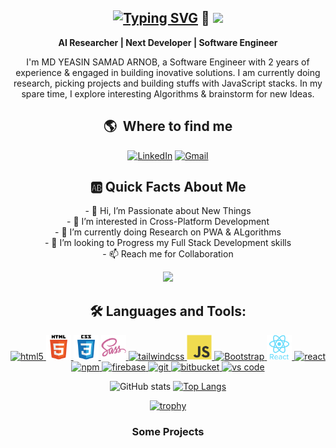 
<!-- <img src="banner.gif" alt="banner"/> -->

<div align="center">

## [![Typing SVG](https://readme-typing-svg.herokuapp.com?multiline=true&lines=Hi!+I+am+MD+YEASIN+SAMAD+ARNOB+!;AI+Researcher+%7C++Software+Engineer)](https://git.io/typing-svg) 🧡 <img src="https://raw.githubusercontent.com/aemmadi/aemmadi/master/wave.gif" width="30px">

**AI Researcher | Next Developer | Software Engineer**

I'm MD YEASIN SAMAD ARNOB, a Software Engineer with 2 years of experience & engaged in building inovative solutions. I am currently doing research, picking projects and building stuffs with JavaScript stacks. In my spare time, I explore interesting Algorithms & brainstorm for new Ideas.
 
 <h2>🌎 &nbsp;Where to find me</h2>
<p>
  <a href="https://www.linkedin.com/in/md-yeasin-samad-arnob-172720175/" target="_blank"><img alt="LinkedIn" src="https://img.shields.io/badge/-Linkedin-%230077B5.svg?&style=for-the-badge&logo=linkedin&logoColor=white" /></a>
<!--    <a href="https://twitter.com/curpra_code" target="_blank"><img alt="Twitter" src="https://img.shields.io/badge/-Twitter-1DA1F2?style=for-the-badge&logo=Twitter&logoColor=white" /></a> -->
  <a href="mailto:yeasinsamadarnob@gmail.com" target="_blank"><img alt="Gmail" src="https://img.shields.io/badge/-Gmail-EA4335?style=for-the-badge&logo=gmail&logoColor=white" /></a>
<!--   <a href="https://www.instagram.com/curpra_code/" target="_blank"><img alt="Instagram" src="https://img.shields.io/badge/-Instagram-E4405F?style=for-the-badge&logo=instagram&logoColor=white" /></a> -->
</p>

 <h2>🆎 Quick Facts About Me</h2>
 <p>
- 👋 Hi, I’m Passionate about New Things <br>
- 👀 I’m interested in Cross-Platform Development<br>
- 🌱 I’m currently doing Research on PWA & ALgorithms<br>
- 💞️ I’m looking to Progress my Full Stack Development skills<br>
- 📫 Reach me for Collaboration

  </p>

![](https://visitor-badge.laobi.icu/badge?page_id=19smabtahinoor.19smabtahinoor)

<!-- <h3 align="left">Connect with me:</h3>
<p align="left">
<a href="https://twitter.com/smabtahinoor" target="blank"><img align="center" src="https://cdn.jsdelivr.net/npm/simple-icons@3.0.1/icons/twitter.svg" alt="smabtahinoor" height="30" width="40" /></a>
<a href="https://linkedin.com/in/smabtahinoor" target="blank"><img align="center" src="https://cdn.jsdelivr.net/npm/simple-icons@3.0.1/icons/linkedin.svg" alt="smabtahinoor" height="30" width="40" /></a>
<a href="https://fb.com/abtahinoorsm" target="blank"><img align="center" src="https://cdn.jsdelivr.net/npm/simple-icons@3.0.1/icons/facebook.svg" alt="abtahinoorsm" height="30" width="40" /></a>
<a href="https://instagram.com/smabtahinoor" target="blank"><img align="center" src="https://cdn.jsdelivr.net/npm/simple-icons@3.0.1/icons/instagram.svg" alt="smabtahinoor" height="30" width="40" /></a>
</p>  -->

<h2 align="center">🛠 Languages and Tools:</h2>
<p align="center"> <a href="https://nextjs.org/" target="_blank"> <img src="https://cdn.worldvectorlogo.com/logos/next-js.svg" alt="html5" width="40" height="40"/> </a><a href="https://www.w3.org/html/" target="_blank"> <img src="https://raw.githubusercontent.com/devicons/devicon/master/icons/html5/html5-original-wordmark.svg" alt="html5" width="40" height="40"/> </a> <a href="https://www.w3schools.com/css/" target="_blank"> <img src="https://raw.githubusercontent.com/devicons/devicon/master/icons/css3/css3-original-wordmark.svg" alt="css3" width="40" height="40"/> </a> <a href="https://sass-lang.com" target="_blank"> <img src="https://raw.githubusercontent.com/devicons/devicon/master/icons/sass/sass-original.svg" alt="sass" width="40" height="40"/> </a> <a href="https://tailwindcss.com" target="_blank"> <img src="https://tailwindcss.com/_next/static/media/tailwindcss-mark.cb8046c163f77190406dfbf4dec89848.svg" alt="tailwindcss" width="40" height="40"/> </a><a href="https://developer.mozilla.org/en-US/docs/Web/JavaScript" target="_blank"> <img src="https://raw.githubusercontent.com/devicons/devicon/master/icons/javascript/javascript-original.svg" alt="javascript" width="40" height="40"/> </a><a href="https://getbootstrap.com" target="_blank"> <img src="https://img.icons8.com/color/2x/bootstrap.png" alt="Bootstrap" width="40" height="40"/> </a><a href="https://reactjs.org/" target="_blank"> <img src="https://raw.githubusercontent.com/devicons/devicon/master/icons/react/react-original-wordmark.svg" alt="react" width="40" height="40"/> </a> <a href="https://material-ui.com/" target="_blank"> <img src="https://material-ui.com/static/logo_raw.svg" alt="react" width="40" height="40"/> </a><a href="https://npmjs.com/" target="_blank"> <img src="https://img.icons8.com/color/2x/npm.png" alt="npm" width="40" height="40"/> </a><a href="https://firebase.google.com/" target="_blank"> <img src="https://www.vectorlogo.zone/logos/firebase/firebase-icon.svg" alt="firebase" width="40" height="40"/> </a>  <a href="" target="_blank"> <img src="https://cdn.worldvectorlogo.com/logos/git-icon.svg" alt="git" width="40" height="40"/> </a> <a href="" target="_blank"> <img src="https://cdn.worldvectorlogo.com/logos/bitbucket-icon.svg" alt="bitbucket" width="40" height="40"/> </a> <a href="" target="_blank"> <img src="https://cdn.worldvectorlogo.com/logos/visual-studio-code-1.svg" alt="vs code" width="40" height="40"/> </a></p>
 
![GitHub stats](https://github-readme-stats.vercel.app/api?username=MdYeasinSamadArnob&show_icons=true&theme=dark)   [![Top Langs](https://github-readme-stats.vercel.app/api/top-langs/?username=MdYeasinSamadArnob&theme=dark&hide=css,html)](https://github.com/MdYeasinSamadArnob/github-readme-stats)

[![trophy](https://github-profile-trophy.vercel.app/?username=MdYeasinSamadArnob&theme=onedark)](https://github.com/MdYeasinSamadArnob/github-profile-trophy)

### Some Projects

<!-- [![Readme Card](https://github-readme-stats.vercel.app/api/pin/?username=19smabtahinoor&repo=Amazon-Clone-ReactJS&theme=dark)](https://github.com/19smabtahinoor/Amazon-Clone-ReactJS)   [![Readme Card](https://github-readme-stats.vercel.app/api/pin/?username=19smabtahinoor&repo=Programming-Hero-Clone-reactjs&theme=dark)](https://github.com/19smabtahinoor/Programming-Hero-Clone-reactjs)    [![Readme Card](https://github-readme-stats.vercel.app/api/pin/?username=19smabtahinoor&repo=Weather-App-React&theme=dark)](https://github.com/19smabtahinoor/Weather-App-React)    [![Readme Card](https://github-readme-stats.vercel.app/api/pin/?username=19smabtahinoor&repo=Markdown-Editor-React&theme=dark)](https://github.com/19smabtahinoor/Markdown-Editor-React)    [![Readme Card](https://github-readme-stats.vercel.app/api/pin/?username=19smabtahinoor&repo=CortexLink-School-Website-React&theme=dark)](https://github.com/19smabtahinoor/CortexLink-School-Website-React)   [![Readme Card](https://github-readme-stats.vercel.app/api/pin/?username=19smabtahinoor&repo=Jamrock-taxi-react&theme=dark)](https://github.com/19smabtahinoor/Jamrock-taxi-react) -->
